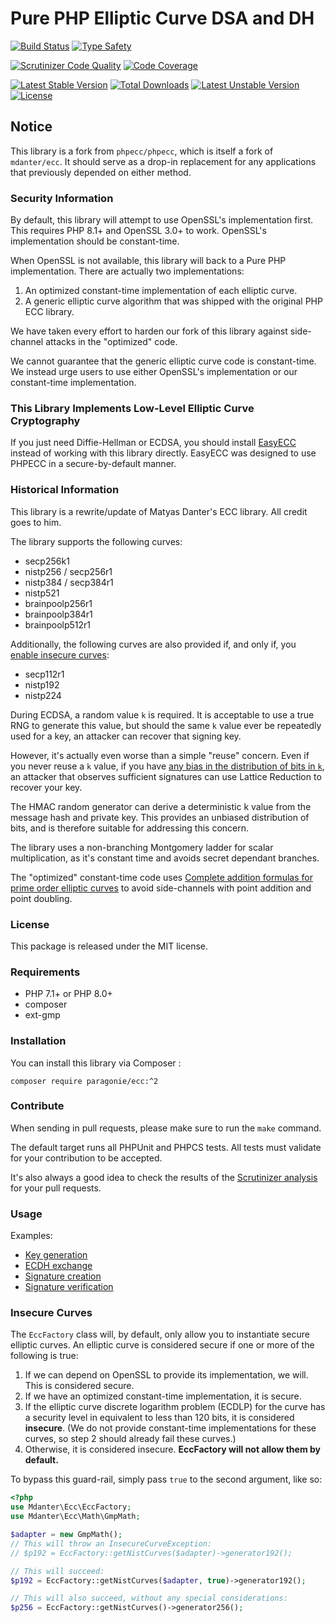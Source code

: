# Pure PHP Elliptic Curve DSA and DH

[![Build Status](https://github.com/paragonie/phpecc/actions/workflows/test.yml/badge.svg)](https://github.com/paragonie/phpecc/actions)
[![Type Safety](https://github.com/paragonie/phpecc/actions/workflows/psalm.yml/badge.svg)](https://github.com/paragonie/phpecc/actions)

[![Scrutinizer Code Quality](https://scrutinizer-ci.com/g/paragonie/phpecc/badges/quality-score.png?b=master)](https://scrutinizer-ci.com/g/paragonie/phpecc?branch=master)
[![Code Coverage](https://scrutinizer-ci.com/g/paragonie/phpecc/badges/coverage.png?b=master)](https://scrutinizer-ci.com/g/phpecc/phpecc/?branch=master)

[![Latest Stable Version](https://poser.pugx.org/paragonie/ecc/v/stable.png)](https://packagist.org/packages/paragonie/ecc)
[![Total Downloads](https://poser.pugx.org/paragonie/ecc/downloads.png)](https://packagist.org/packages/paragonie/ecc)
[![Latest Unstable Version](https://poser.pugx.org/paragonie/ecc/v/unstable.png)](https://packagist.org/packages/paragonie/ecc)
[![License](https://poser.pugx.org/paragonie/ecc/license.png)](https://packagist.org/packages/paragonie/ecc)

## Notice

This library is a fork from `phpecc/phpecc`, which is itself a fork of `mdanter/ecc`. 
It should serve as a drop-in replacement for any applications that previously depended
on either method.

### Security Information

By default, this library will attempt to use OpenSSL's implementation first. This requires 
PHP 8.1+ and OpenSSL 3.0+ to work. OpenSSL's implementation should be constant-time.

When OpenSSL is not available, this library will back to a Pure PHP implementation. There
are actually two implementations:

1. An optimized constant-time implementation of each elliptic curve.
2. A generic elliptic curve algorithm that was shipped with the original PHP ECC library.

We have taken every effort to harden our fork of this library against side-channel attacks
in the "optimized" code.

We cannot guarantee that the generic elliptic curve code is constant-time. We instead
urge users to use either OpenSSL's implementation or our constant-time implementation.

### This Library Implements Low-Level Elliptic Curve Cryptography

If you just need Diffie-Hellman or ECDSA, you should install [EasyECC](https://github.com/paragonie/easy-ecc/)
instead of working with this library directly. EasyECC was designed to use PHPECC 
in a secure-by-default manner.

### Historical Information

This library is a rewrite/update of Matyas Danter's ECC library. All credit goes to him.

The library supports the following curves:

 - secp256k1
 - nistp256 / secp256r1
 - nistp384 / secp384r1
 - nistp521
 - brainpoolp256r1
 - brainpoolp384r1
 - brainpoolp512r1

Additionally, the following curves are also provided if, and only if, you
[enable insecure curves](#insecure-curves):

- secp112r1
- nistp192
- nistp224

During ECDSA, a random value `k` is required. It is acceptable to use a true RNG to generate this value, but 
should the same `k` value ever be repeatedly used for a key, an attacker can recover that signing key.

However, it's actually even worse than a simple "reuse" concern. Even if you never reuse a `k` value, 
if you have [any bias in the distribution of bits in `k`](https://crypto.stackexchange.com/a/48379), 
an attacker that observes sufficient signatures can use Lattice Reduction to recover your key.

The HMAC random generator can derive a deterministic k value from the message hash and private key.
This provides an unbiased distribution of bits, and is therefore suitable for addressing this concern.

The library uses a non-branching Montgomery ladder for scalar multiplication, as it's constant time and avoids secret 
dependant branches.

The "optimized" constant-time code uses [Complete addition formulas for prime order elliptic curves](https://eprint.iacr.org/2015/1060)
to avoid side-channels with point addition and point doubling.
 
### License

This package is released under the MIT license.

### Requirements

* PHP 7.1+ or PHP 8.0+
* composer
* ext-gmp

### Installation

You can install this library via Composer :

`composer require paragonie/ecc:^2`

### Contribute

When sending in pull requests, please make sure to run the `make` command.

The default target runs all PHPUnit and PHPCS tests. All tests
must validate for your contribution to be accepted.

It's also always a good idea to check the results of the [Scrutinizer analysis](https://scrutinizer-ci.com/g/phpecc/phpecc/) for your pull requests.

### Usage

Examples:
 * [Key generation](./examples/key_generation.php)
 * [ECDH exchange](./examples/ecdh_exchange.php)
 * [Signature creation](./examples/creating_signature.php)
 * [Signature verification](./examples/verify_signature.php)

### Insecure Curves

The `EccFactory` class will, by default, only allow you to instantiate secure elliptic curves.
An elliptic curve is considered secure if one or more of the following is true:

1. If we can depend on OpenSSL to provide its implementation, we will. This is considered secure.
2. If we have an optimized constant-time implementation, it is secure.
3. If the elliptic curve discrete logarithm problem (ECDLP) for the curve has a security level in
   equivalent to less than 120 bits, it is considered **insecure**. (We do not provide constant-time
   implementations for these curves, so step 2 should already fail these curves.)
4. Otherwise, it is considered insecure. **EccFactory will not allow them by default.** 

To bypass this guard-rail, simply pass `true` to the second argument, like so:

```php
<?php
use Mdanter\Ecc\EccFactory;
use Mdanter\Ecc\Math\GmpMath;

$adapter = new GmpMath();
// This will throw an InsecureCurveException:
// $p192 = EccFactory::getNistCurves($adapter)->generator192();

// This will succeed:
$p192 = EccFactory::getNistCurves($adapter, true)->generator192();

// This will also succeed, without any special considerations:
$p256 = EccFactory::getNistCurves()->generator256();
```
